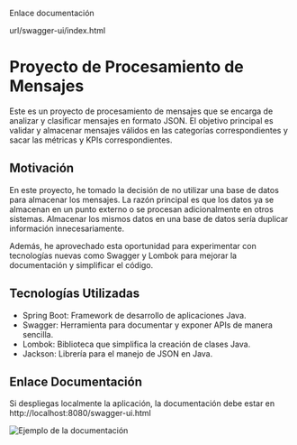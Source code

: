 Enlace documentación

url/swagger-ui/index.html

# Proyecto de Procesamiento de Mensajes

Este es un proyecto de procesamiento de mensajes que se encarga de analizar y clasificar mensajes en formato JSON. El objetivo principal es validar y almacenar mensajes válidos en las categorías correspondientes y sacar las métricas y KPIs correspondientes.

## Motivación

En este proyecto, he tomado la decisión de no utilizar una base de datos para almacenar los mensajes. La razón principal es que los datos ya se almacenan en un punto externo o se procesan adicionalmente en otros sistemas. Almacenar los mismos datos en una base de datos sería duplicar información innecesariamente.

Además, he aprovechado esta oportunidad para experimentar con tecnologías nuevas como Swagger y Lombok para mejorar la documentación y simplificar el código.

## Tecnologías Utilizadas

- Spring Boot: Framework de desarrollo de aplicaciones Java.
- Swagger: Herramienta para documentar y exponer APIs de manera sencilla.
- Lombok: Biblioteca que simplifica la creación de clases Java.
- Jackson: Librería para el manejo de JSON en Java.

## Enlace Documentación

Si despliegas localmente la aplicación, la documentación debe estar en http://localhost:8080/swagger-ui.html

![Ejemplo de la documentación](https://i.imgur.com/g8GgRa2.png)


